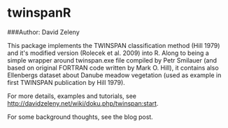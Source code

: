 # twinspanR

###Author: David Zeleny

This package implements the TWINSPAN classification method (Hill 1979) and it's modified version (Rolecek et al. 2009) into R. Along to being a simple wrapper around twinspan.exe file compiled by Petr Smilauer (and based on original FORTRAN code written by Mark O. Hill), it contains also Ellenbergs dataset about Danube meadow vegetation (used as example in first TWINSPAN publication by Hill 1979).

For more details, examples and tutorials, see http://davidzeleny.net/wiki/doku.php/twinspan:start.

For some background thoughts, see the blog post.
